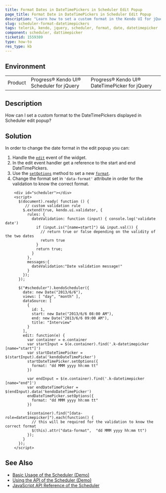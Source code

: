```yaml
---
title: Format Dates in DateTimePickers in Scheduler Edit Popup
page_title: Format Date in DateTimePickers in Scheduler Edit Popup
description: "Learn how to set a custom format in the Kendo UI for jQuery Scheduler edit popup DateTimePickers."
slug: scheduler-format-datetimepickers
tags: telerik, kendo, jquery, scheduler, format, date, datetimepicker
component: scheduler, dattimepicker
ticketid: 1559389
type: how-to
res_type: kb
---
```


## Environment

<table>
 <tr>
  <td>Product</td>
  <td>Progress® Kendo UI® Scheduler for jQuery</td>
  <td>Progress® Kendo UI® DateTimePicker for jQuery</td>
 </tr> 
</table>

## Description

How can I set a custom format to the DateTimePickers displayed in Scheduler edit popup?

## Solution

In order to change the date format in the edit popup you can:

1. Handle the [`edit`](/api/javascript/ui/scheduler/events/edit) event of the widget.
1. In the edit event handler get a reference to the start and end DateTimePickers.
1. Use the [`setOptions`](/api/javascript/ui/datetimepicker/methods/setoptions) method to set a new [`format`](/api/javascript/ui/datetimepicker/configuration/format).
1. Change the format set in `'data-format'` attribute in order for the validation to know the correct format.

```dojo
    <div id="scheduler"></div>
    <script>
      $(document).ready( function () {
         // custom validation rule    
        $.extend(true, kendo.ui.validator, {
          rules: {  
            dateValidation: function (input) { console.log('validate date')
              if (input.is("[name=start]") && input.val()) {
                // return true or false depending on the validity of the two dates
                return true 
              }
              return true;
            }
          },
          messages:{
            dateValidation:"Date validation message!"
          }
        });
      });

      $("#scheduler").kendoScheduler({
        date: new Date("2013/6/6"),
        views: [ "day", "month" ],
        dataSource: [
          {
            id: 1,
            start: new Date("2013/6/6 08:00 AM"),
            end: new Date("2013/6/6 09:00 AM"),
            title: "Interview"
          }
        ],
        edit: function(e) {
          var container = e.container
          var startInput = $(e.container).find('.k-datetimepicker [name="start"]')
          var startDateTimePicker = $(startInput).data('kendoDateTimePicker')
          startDateTimePicker.setOptions({
            format: "dd MMM yyyy hh:mm tt"
          })    

          var endInput = $(e.container).find('.k-datetimepicker [name="end"]')
          var endDateTimePicker = $(endInput).data('kendoDateTimePicker')
          endDateTimePicker.setOptions({
            format: "dd MMM yyyy hh:mm tt"
          })    

          $(container).find("[data-role=datetimepicker]").each(function() {    
            // this will be required for the validation to know the correct format
            $(this).attr("data-format",  "dd MMM yyyy hh:mm tt") 
          });
        }
      });
    </script>

```

## See Also

* [Basic Usage of the Scheduler (Demo)](https://demos.telerik.com/kendo-ui/scheduler/index)
* [Using the API of the Scheduler (Demo)](https://demos.telerik.com/kendo-ui/scheduler/api)
* [JavaScript API Reference of the Scheduler](/api/javascript/ui/scheduler)
